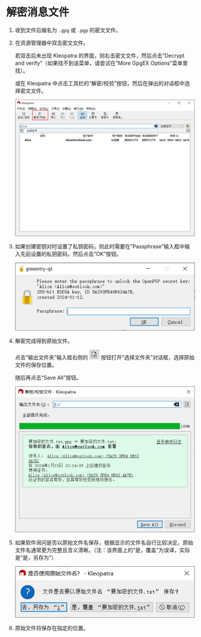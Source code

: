 # 解密消息文件

1. 收到文件后缀名为 `.gpg` 或 `.pgp` 的密文文件。

2. 在资源管理器中双击密文文件。

    若双击后未出现 Kleopatra 的界面，则右击密文文件，然后点击“Decrypt and verify”（如果找不到该菜单，请尝试在“More GpgEX Options”菜单里找）。

    或在 Kleopatra 中点击工具栏的“解密/校验”按钮，然后在弹出的对话框中选择密文文件。

    ![解密/校验按钮](decrypting-message/decrypting-button.png)

3. 如果创建密钥对时设置了私钥密码，则此时需要在“Passphrase”输入框中输入先前设置的私钥密码，然后点击“OK”按钮。

    ![输入私钥密码](shared/entering-private-key-passphrase.png)

4. 解密完成得到原始文件。

    点击“输出文件夹”输入框右侧的 ![设置输出路径按钮](decrypting-message/setting-output-path-button.png) 按钮打开“选择文件夹”对话框，选择原始文件的保存位置。
    
    随后再点击“Save All”按钮。

    ![解密的文件](decrypting-message/decrypted-file.png)

5. 如果软件询问是否以原始文件名保存，根据显示的文件名自行比较决定。原始文件名通常更为完整且含义清晰。（注：该界面上的“是，覆盖”为误译，实际是“是，另存为”）

    ![是否原始文件名保存](decrypting-message/saving-with-original-file-name.png)

6. 原始文件将保存在指定的位置。